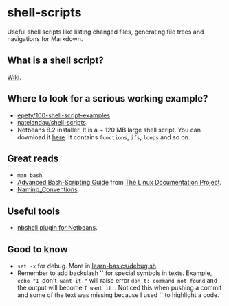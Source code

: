 # shell-scripts
Useful shell scripts like listing changed files, generating file 
trees and navigations for Markdown.

## What is a shell script?
[Wiki](https://en.wikipedia.org/wiki/Shell_script).

## Where to look for a serious working example?
* [epety/100-shell-script-examples](https://github.com/epety/100-shell-script-examples).
* [natelandau/shell-scripts](https://github.com/natelandau/shell-scripts).
* Netbeans 8.2 installer. It is a ~ 120 MB large shell script. You can download it
[here](https://netbeans.org/downloads/start.html?platform=linux&lang=en&option=php&bits=x64).
It contains `functions`, `ifs`, `loops` and so on.

## Great reads
* `man bash`.
* [Advanced Bash-Scripting Guide](http://tldp.org/LDP/abs/html/) from [The Linux Documentation Project](http://tldp.org/).
* [Naming_Conventions](https://google.github.io/styleguide/shell.xml#Naming_Conventions).

## Useful tools
* [nbshell plugin for Netbeans](http://plugins.netbeans.org/plugin/68049/nbshell).

## Good to know
* `set -x` for debug. More in [learn-basics/debug.sh](learn-basics/debug.sh).
* Remember to add backslash '\' for special symbols in texts. Example,
`echo "I `don't` want it."` will raise error `don't: command not found` and the
output will become `I want it.`. Noticed this when pushing a commit and some of
the text was missing because I used `` to highlight a code.